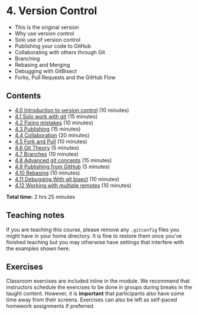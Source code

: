 # 4. Version Control
- This is the original version
- Why use version control
- Solo use of version control
- Publishing your code to GitHub
- Collaborating with others through Git
- Branching
- Rebasing and Merging
- Debugging with GitBisect
- Forks, Pull Requests and the GitHub Flow

## Contents

- [4.0 Introduction to version control](04_00_introduction.ipynb) (10 minutes)
- [4.1 Solo work with git](04_01_solo_work_with_git.ipynb) (15 minutes)
- [4.2 Fixing mistakes](04_02_fixing_mistakes.ipynb) (10 minutes)
- [4.3 Publishing](04_03_publishing.ipynb) (15 minutes)
- [4.4 Collaboration](04_04_collaboration.ipynb) (20 minutes)
- [4.5 Fork and Pull](04_05_fork_and_pull.ipynb) (10 minutes)
- [4.6 Git Theory](04_06_git_theory.ipynb) (5 minutes)
- [4.7 Branches](04_07_branches.ipynb) (10 minutes)
- [4.8 Advanced git concepts](04_08_advanced_git_concepts.ipynb) (15 minutes)
- [4.9 Publishing from GitHub](04_09_github_pages.ipynb) (5 minutes)
- [4.10 Rebasing](04_10_rebasing.ipynb) (10 minutes)
- [4.11 Debugging With git bisect](04_11_debugging_with_git_bisect.ipynb) (10 minutes)
- [4.12 Working with multiple remotes](04_12_multiple_remotes.ipynb) (10 minutes)

**Total time:** 2 hrs 25 minutes

## Teaching notes

If you are teaching this course, please remove any `.gitconfig` files you might have in your home directory.
It is fine to restore them once you've finished teaching but you may otherwise have settings that interfere with the examples shown here.

## Exercises

Classroom exercises are included inline in the module.
We recommend that instructors schedule the exercises to be done in groups during breaks in the taught content.
However, it is **important** that participants also have some time away from their screens.
Exercises can also be left as self-paced homework assignments if preferred.
